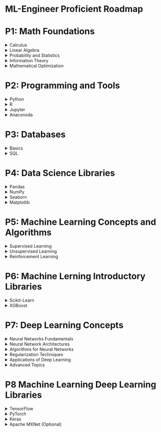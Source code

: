 # ML-Engineer Proficient Roadmap
# P1: Math Foundations
<details>
  <summary>Calculus</summary>
  
  - Functions (Algebraic and Transcendent)
  - Limits
  - Derivatives
  - Maxima and Minima
  - Optimization
  - Integrals
  - Fundamental Calculus Theorem
  - Taylor's Series

</details>
 <details>
  <summary>Linear Algebra</summary>

  - Vectors
  - Matrices
  - Systems of Linear Equations
  - Vector Spaces
  - Linear Independence
  - Basis and Rank
  - Linear Mappings
  - Eigenvalues and Eigenvectors
    
</details>
<details>
  <summary>Probability and Statistics</summary>  
  
  - Combinatory
  - Classic and Conditional Probability
  - Bayes Theorem
  - Joint, Marginal and Conditional Distributions
  - Discrete Random Variables (Uniform, Bernoulli, Binomial, Geometric, Hypergeometric, Poisson)
  - Continuous Random Variables (Uniform, Gaussian, Exponencial, Gamma, Beta)
  - Expectation, Variance and Moments
  - Transformation of Random Variables
</details>
<details>
  <summary>Information Theory</summary>  
  
  - Information and Entropy
  - Mutual Information
  - KL Divergence
</details>
<details>
  <summary>Mathematical Optimization</summary>  
  
  - General Formulation
  - Optimality Conditions
  - Numerical Optimization Methods
</details>

# P2: Programming and Tools
<details>
  <summary>Python</summary>  
  
  - Basics (Sintaxis, Data Types, Casts)
  - Conditionals and Loops
  - Functions
  - Data Structures (lists, tuples, dictionaries, sets)
  - Exception Handling
  - OOP
</details>
<details>
  <summary>R</summary>  
  
  - Basics (Sintaxis, Data Types, Data Manipulation)
  - Data Handling
  - Data Visualization
  - Basic Stadistics
  - Modeling and basic ML Algorithms
</details>
<details>
  <summary>Jupyter</summary>  
  
  - Code and Markdown Cells
  - Jupyter Magic Commands (%timeit, %run, %%writefile, %load)
  - Notebooks
  - Widgets (ipywidgets)
</details>
<details>
  <summary>Anaconoda</summary>  
  
  - Installing and Managing Environments
  - Package Management
  - Managing Dependencies
  - Running Jupyter Notebooks
</details>

# P3: Databases
<details>
  <summary>Basics</summary>  
  
  - Concept
  - Tables, rows and columns
  - Database Modeling (normalization, primary keys, foreing keys)
  - Data Types
  - Interaction and API's
  - Connection with Data Science Libraries
</details>
<details>

  <summary>SQL</summary>  
  
  - Basic Queries (SELECT, WHERE, ORDER BY)
  - Aggregation Operations (COUNT, SUM, AVG, MIN, MAX, GROUP BY, HAVING)
  - Subqueries (SELECT, WHERE, FROM)
  - Joins (INNER JOIN, LEFT JOIN, RIGHT JOIN, FULL OUTER JOIN)
  - Transaction Management (BEGIN TRANSACTION, COMMIT, ROLLBACK)
</details>

# P4: Data Science Libraries
<details>
  <summary>Pandas</summary>  
  Pandas is a powerful and flexible open-source data manipulation and analysis library built on top of NumPy. It provides data structures like DataFrame and Series for handling and analyzing structured data (like tables).
</details>

<details>
  <summary>NumPy</summary>  
  NumPy (Numerical Python) is a library for performing numerical computations. It provides support for arrays, matrices, and many mathematical functions to operate on these arrays.
</details>

<details>
  <summary>Seaborn</summary>  
  Seaborn is built on top of Matplotlib and provides a high-level interface for drawing attractive and informative statistical graphics. It is particularly good for making complex plots, such as heatmaps, pair plots, and violin plots.
</details>

<details>
  <summary>Matplotlib</summary>  
  Matplotlib is a plotting library for creating static, interactive, and animated visualizations in Python. It provides tools to generate line plots, histograms, bar charts, and more.
</details>

# P5: Machine Learning Concepts and Algorithms
<details>
  <summary>Supervised Learning</summary>  
   
  - Concept
  - Classification (KNN, SVM, Decision Trees, Random Forest)
  - Regression (Linear Regression, Logistic Regression, Polynomial Regression)
</details>
<details>
  <summary>Unsupervised Learning</summary>    
  
  - Concept
  - Clustering (K-means, Hierarchical Clustering, DBSCAN)
  - Dimensionality Reduction (PCA, t-SNE)
  - Association Rule Learning (Apriori Algorithm, FP-Growth)
</details>
<details>
  <summary>Reinforcement Learning</summary>    
  
  - Concept
  - Value-based Algorithms
  - Policy-based Algorithms
  - Model-based Algorithms
</details>

# P6: Machine Lerning Introductory Libraries
<details>
  <summary>Scikit-Learn</summary>  
  The most popular and easy-to-use library for machine learning in Python. It provides a wide range of algorithms and tools for classification, regression, clustering, dimensionality reduction, feature selection, and more. It also includes functions for data preprocessing and model validation.
</details>

<details>
  <summary>XGBoost</summary>  
  Optimized library for training decision tree boosting models. It is efficient and widely used in competitions like Kaggle due to its superior performance and ability to handle large volumes of data.
</details>

# P7: Deep Learning Concepts
<details>
  <summary>Neural Networks Fundamentals</summary>    
  
  - Artificial Neuron
  - Artificial Neural Network (ANN)
  - Activation Functions
  - Forward Propagation
  - Backpropagation
  
</details>

<details>
  <summary>Neural Network Architectures</summary>    
  
  - Fully Connected Deep Neural Networks (DNNs)
  - Convolutional Neural Networks (CNNs)
  - Recurrent Neural Networks (RNNs)
  - Long Short-Term Memory (LSTM)
  - Gated Recurrent Units (GRUs)
  - Transformer Networks
  
</details>

<details>
  <summary>Algorithms for Neural Networks</summary>    
  
  - Loss Function
  - Gradient Descent
  - Stochastic Gradient Descent (SGD)
  - Mini-Batch Gradient Descent
  - Learning Rate
  - Momentum
  - Adaptive Learning Rate
  
</details>

<details>
  <summary>Regularization Techniques</summary>    

  - Dropout
  - L2/L1 Regularization
  - Early Stopping

</details>

<details>
  <summary>Applications of Deep Learning</summary>    

  - Computer Vision
  - Natural Language Processing (NLP)
  - Generative Models
  - Reinforcement Learning

</details>

<details>
  <summary>Advanced Topics</summary>    

  - Transfer Learning
  - Self-Supervised Learning
  - Attention Mechanism
  - Meta-Learning
  
</details>

# P8 Machine Learning Deep Learning Libraries
<details>
  
  <summary>TensorFlow</summary>    
Open-source library used for numerical computation and building deep learning models. It provides a flexible ecosystem for deploying models on various platforms, from desktops to mobile devices and even edge devices. It supports neural networks, machine learning, and deep reinforcement learning.
</details>

<details>
  
  <summary>PyTorch</summary>    
Deep learning framework developed by Facebook's AI Research lab. It's known for its dynamic computation graph, making it very intuitive for researchers and practitioners. It is widely used in academia and industry for both research and production.
</details>

<details>
  
  <summary>Keras</summary>    
High-level API that simplifies building and training deep learning models. Originally developed as a standalone library, Keras is now integrated into TensorFlow as its official high-level API. It is user-friendly, allowing you to quickly prototype and iterate deep learning models.
</details>

<details>
  
  <summary> Apache MXNet (Optional)</summary>    
Open-source deep learning framework known for its scalability and speed. It was designed for both research and production and is backed by Amazon Web Services (AWS).
</details>

